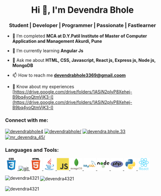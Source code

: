 <h1 align="center">Hi 👋, I'm Devendra Bhole</h1>
<h3 align="center">Student | Developer | Programmer | Passionate | Fastlearner</h3>

- 🔭 I’m completed **MCA at D.Y.Patil Institute of Master of Computer Application and Management Akurdi, Pune**

- 🌱 I’m currently learning **Angular Js**

- 💬 Ask me about **HTML, CSS, Javascript, React js, Express js, Node js, MongoDB**

- 📫 How to reach me **devendrabhole3369@gmail.coom**

- 📄 Know about my experiences [https://drive.google.com/drive/folders/1ASiN2plyP8Xehej-B9bq4yoQtmVjK3-I](https://drive.google.com/drive/folders/1ASiN2plyP8Xehej-B9bq4yoQtmVjK3-I)

<h3 align="left">Connect with me:</h3>
<p align="left">
<a href="https://twitter.com/devendrabhole4" target="blank"><img align="center" src="https://raw.githubusercontent.com/rahuldkjain/github-profile-readme-generator/master/src/images/icons/Social/twitter.svg" alt="devendrabhole4" height="30" width="40" /></a>
<a href="https://linkedin.com/in/devendrabhole/" target="blank"><img align="center" src="https://raw.githubusercontent.com/rahuldkjain/github-profile-readme-generator/master/src/images/icons/Social/linked-in-alt.svg" alt="devendrabhole/" height="30" width="40" /></a>
<a href="https://fb.com/devendra.bhole.33" target="blank"><img align="center" src="https://raw.githubusercontent.com/rahuldkjain/github-profile-readme-generator/master/src/images/icons/Social/facebook.svg" alt="devendra.bhole.33" height="30" width="40" /></a>
<a href="https://instagram.com/mr_devendra_45/" target="blank"><img align="center" src="https://raw.githubusercontent.com/rahuldkjain/github-profile-readme-generator/master/src/images/icons/Social/instagram.svg" alt="mr_devendra_45/" height="30" width="40" /></a>
</p>

<h3 align="left">Languages and Tools:</h3>
<p align="left"> <a href="https://www.w3schools.com/css/" target="_blank" rel="noreferrer"> <img src="https://raw.githubusercontent.com/devicons/devicon/master/icons/css3/css3-original-wordmark.svg" alt="css3" width="40" height="40"/> </a> <a href="https://git-scm.com/" target="_blank" rel="noreferrer"> <img src="https://www.vectorlogo.zone/logos/git-scm/git-scm-icon.svg" alt="git" width="40" height="40"/> </a> <a href="https://www.w3.org/html/" target="_blank" rel="noreferrer"> <img src="https://raw.githubusercontent.com/devicons/devicon/master/icons/html5/html5-original-wordmark.svg" alt="html5" width="40" height="40"/> </a> <a href="https://www.java.com" target="_blank" rel="noreferrer"> <img src="https://raw.githubusercontent.com/devicons/devicon/master/icons/java/java-original.svg" alt="java" width="40" height="40"/> </a> <a href="https://developer.mozilla.org/en-US/docs/Web/JavaScript" target="_blank" rel="noreferrer"> <img src="https://raw.githubusercontent.com/devicons/devicon/master/icons/javascript/javascript-original.svg" alt="javascript" width="40" height="40"/> </a> <a href="https://www.mongodb.com/" target="_blank" rel="noreferrer"> <img src="https://raw.githubusercontent.com/devicons/devicon/master/icons/mongodb/mongodb-original-wordmark.svg" alt="mongodb" width="40" height="40"/> </a> <a href="https://www.mysql.com/" target="_blank" rel="noreferrer"> <img src="https://raw.githubusercontent.com/devicons/devicon/master/icons/mysql/mysql-original-wordmark.svg" alt="mysql" width="40" height="40"/> </a> <a href="https://nodejs.org" target="_blank" rel="noreferrer"> <img src="https://raw.githubusercontent.com/devicons/devicon/master/icons/nodejs/nodejs-original-wordmark.svg" alt="nodejs" width="40" height="40"/> </a> <a href="https://www.php.net" target="_blank" rel="noreferrer"> <img src="https://raw.githubusercontent.com/devicons/devicon/master/icons/php/php-original.svg" alt="php" width="40" height="40"/> </a> <a href="https://www.python.org" target="_blank" rel="noreferrer"> <img src="https://raw.githubusercontent.com/devicons/devicon/master/icons/python/python-original.svg" alt="python" width="40" height="40"/> </a> <a href="https://reactjs.org/" target="_blank" rel="noreferrer"> <img src="https://raw.githubusercontent.com/devicons/devicon/master/icons/react/react-original-wordmark.svg" alt="react" width="40" height="40"/> </a> </p>

<p><img align="left" src="https://github-readme-stats.vercel.app/api/top-langs?username=devendra4321&show_icons=true&locale=en&layout=compact" alt="devendra4321" /></p>

<p>&nbsp;<img align="center" src="https://github-readme-stats.vercel.app/api?username=devendra4321&show_icons=true&locale=en" alt="devendra4321" /></p>

<p><img align="center" src="https://github-readme-streak-stats.herokuapp.com/?user=devendra4321&" alt="devendra4321" /></p>


